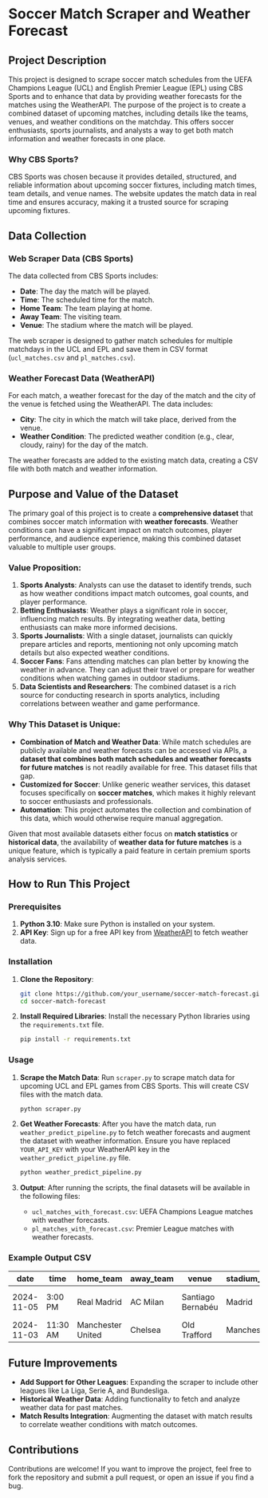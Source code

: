 # Soccer Match Scraper and Weather Forecast

## Project Description

This project is designed to scrape soccer match schedules from the UEFA Champions League (UCL) and English Premier League (EPL) using CBS Sports and to enhance that data by providing weather forecasts for the matches using the WeatherAPI. The purpose of the project is to create a combined dataset of upcoming matches, including details like the teams, venues, and weather conditions on the matchday. This offers soccer enthusiasts, sports journalists, and analysts a way to get both match information and weather forecasts in one place.

### Why CBS Sports?
CBS Sports was chosen because it provides detailed, structured, and reliable information about upcoming soccer fixtures, including match times, team details, and venue names. The website updates the match data in real time and ensures accuracy, making it a trusted source for scraping upcoming fixtures.

## Data Collection

### Web Scraper Data (CBS Sports)
The data collected from CBS Sports includes:
- **Date**: The day the match will be played.
- **Time**: The scheduled time for the match.
- **Home Team**: The team playing at home.
- **Away Team**: The visiting team.
- **Venue**: The stadium where the match will be played.

The web scraper is designed to gather match schedules for multiple matchdays in the UCL and EPL and save them in CSV format (`ucl_matches.csv` and `pl_matches.csv`).

### Weather Forecast Data (WeatherAPI)
For each match, a weather forecast for the day of the match and the city of the venue is fetched using the WeatherAPI. The data includes:
- **City**: The city in which the match will take place, derived from the venue.
- **Weather Condition**: The predicted weather condition (e.g., clear, cloudy, rainy) for the day of the match.

The weather forecasts are added to the existing match data, creating a CSV file with both match and weather information.

## Purpose and Value of the Dataset

The primary goal of this project is to create a **comprehensive dataset** that combines soccer match information with **weather forecasts**. Weather conditions can have a significant impact on match outcomes, player performance, and audience experience, making this combined dataset valuable to multiple user groups.

### Value Proposition:
1. **Sports Analysts**: Analysts can use the dataset to identify trends, such as how weather conditions impact match outcomes, goal counts, and player performance.
2. **Betting Enthusiasts**: Weather plays a significant role in soccer, influencing match results. By integrating weather data, betting enthusiasts can make more informed decisions.
3. **Sports Journalists**: With a single dataset, journalists can quickly prepare articles and reports, mentioning not only upcoming match details but also expected weather conditions.
4. **Soccer Fans**: Fans attending matches can plan better by knowing the weather in advance. They can adjust their travel or prepare for weather conditions when watching games in outdoor stadiums.
5. **Data Scientists and Researchers**: The combined dataset is a rich source for conducting research in sports analytics, including correlations between weather and game performance.

### Why This Dataset is Unique:
- **Combination of Match and Weather Data**: While match schedules are publicly available and weather forecasts can be accessed via APIs, a **dataset that combines both match schedules and weather forecasts for future matches** is not readily available for free. This dataset fills that gap.
- **Customized for Soccer**: Unlike generic weather services, this dataset focuses specifically on **soccer matches**, which makes it highly relevant to soccer enthusiasts and professionals.
- **Automation**: This project automates the collection and combination of this data, which would otherwise require manual aggregation.

Given that most available datasets either focus on **match statistics** or **historical data**, the availability of **weather data for future matches** is a unique feature, which is typically a paid feature in certain premium sports analysis services.

## How to Run This Project

### Prerequisites
1. **Python 3.10**: Make sure Python is installed on your system.
2. **API Key**: Sign up for a free API key from [WeatherAPI](https://www.weatherapi.com/) to fetch weather data.

### Installation

1. **Clone the Repository**:
   ```bash
   git clone https://github.com/your_username/soccer-match-forecast.git
   cd soccer-match-forecast
   ```

2. **Install Required Libraries**:
   Install the necessary Python libraries using the `requirements.txt` file.
   ```bash
   pip install -r requirements.txt
   ```

### Usage

1. **Scrape the Match Data**:
   Run `scraper.py` to scrape match data for upcoming UCL and EPL games from CBS Sports. This will create CSV files with the match data.
   ```bash
   python scraper.py
   ```

2. **Get Weather Forecasts**:
   After you have the match data, run `weather_predict_pipeline.py` to fetch weather forecasts and augment the dataset with weather information. Ensure you have replaced `YOUR_API_KEY` with your WeatherAPI key in the `weather_predict_pipeline.py` file.
   ```bash
   python weather_predict_pipeline.py
   ```

3. **Output**:
   After running the scripts, the final datasets will be available in the following files:
   - `ucl_matches_with_forecast.csv`: UEFA Champions League matches with weather forecasts.
   - `pl_matches_with_forecast.csv`: Premier League matches with weather forecasts.

### Example Output CSV

| date       | time       | home_team        | away_team      | venue             | stadium_details | weather_forecast              |
|------------|------------|------------------|----------------|-------------------|-----------------|-------------------------------|
| 2024-11-05 | 3:00 PM    | Real Madrid      | AC Milan       | Santiago Bernabéu  | Madrid          | Moderate or heavy rain shower  |
| 2024-11-03 | 11:30 AM   | Manchester United| Chelsea        | Old Trafford       | Manchester      | Patchy rain possible           |

## Future Improvements

- **Add Support for Other Leagues**: Expanding the scraper to include other leagues like La Liga, Serie A, and Bundesliga.
- **Historical Weather Data**: Adding functionality to fetch and analyze weather data for past matches.
- **Match Results Integration**: Augmenting the dataset with match results to correlate weather conditions with match outcomes.

## Contributions
Contributions are welcome! If you want to improve the project, feel free to fork the repository and submit a pull request, or open an issue if you find a bug.

